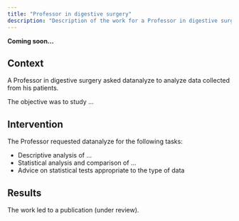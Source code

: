 ```yaml
---
title: "Professor in digestive surgery"
description: "Description of the work for a Professor in digestive surgery"
---
```


**Coming soon...**

## Context

A Professor in digestive surgery asked datanalyze to analyze data collected from his patients.

The objective was to study ...

## Intervention

The Professor requested datanalyze for the following tasks:

- Descriptive analysis of ...
- Statistical analysis and comparison of ...
- Advice on statistical tests appropriate to the type of data

## Results

The work led to a publication (under review).
